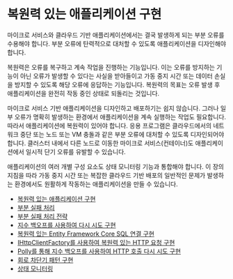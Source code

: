 # 복원력 있는 애플리케이션 구현

마이크로 서비스와 클라우드 기반 애플리케이션에서는 결국 발생하게 되는 부분 오류를 수용해야 합니다. 부분 오류에 탄력적으로 대처할 수 있도록 애플리케이션을 디자인해야 합니다.

복원력은 오류를 복구하고 계속 작업을 진행하는 기능입니다. 이는 오류를 방지하는 기능이 아닌 오류가 발생할 수 있다는 사실을 받아들이고 가동 중지 시간 또는 데이터 손실을 방지할 수 있도록 해당 오류에 응답하는 기능입니다. 복원력의 목표는 오류 발생 후 애플리케이션을 완전히 작동 중인 상태로 되돌리는 것입니다.

마이크로 서비스 기반 애플리케이션을 디자인하고 배포하기는 쉽지 않습니다. 그러나 일부 오류가 명확히 발생하는 환경에서 애플리케이션을 계속 실행하는 작업도 필요합니다. 따라서 애플리케이션에 복원력이 있어야 합니다. 응용 프로그램은 클라우드에서의 네트워크 중단 또는 노드 또는 VM 충돌과 같은 부분 오류에 대처할 수 있도록 디자인되어야 합니다. 클러스터 내에서 다른 노드로 이동한 마이크로 서비스(컨테이너)도 애플리케이션에서 일시적 단기 오류를 유발할 수 있습니다.

애플리케이션의 여러 개별 구성 요소도 상태 모니터링 기능과 통합해야 합니다. 이 장의 지침을 따라 가동 중지 시간 또는 복잡한 클라우드 기반 배포의 일반적인 문제가 발생하는 환경에서도 원활하게 작동하는 애플리케이션을 만들 수 있습니다.

- [복원력 있는 애플리케이션 구현](index.md)
- [부분 실패 처리](handle-partial-failure.md)
- [부분 실패 처리 전략](partial-failure-strategies.md)
- [지수 백오프를 사용하여 다시 시도 구현](implement-retries-exponential-backoff.md)
- [복원력 있는 Entity Framework Core SQL 연결 구현](implement-resilient-entity-framework-core-sql-connections.md)
- [IHttpClientFactory를 사용하여 복원력 있는 HTTP 요청 구현](use-httpclientfactory-to-implement-resilient-http-requests.md)
- [Polly를 통해 지수 백오프를 사용하여 HTTP 호출 다시 시도 구현](implement-http-call-retries-exponential-backoff-polly.md)
- [회로 차단기 패턴 구현](implement-circuit-breaker-pattern.md)
- [상태 모니터링](monitor-app-health.md)